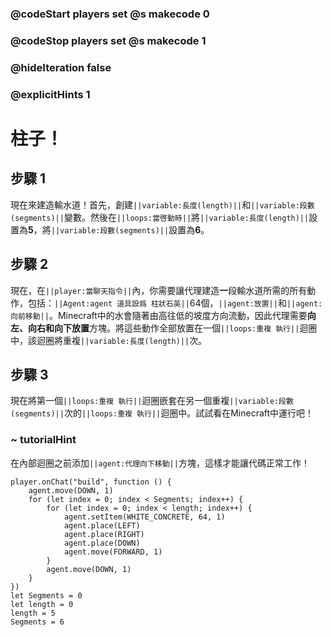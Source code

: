 ### @codeStart players set @s makecode 0
### @codeStop players set @s makecode 1

### @hideIteration false 
### @explicitHints 1

# 柱子！

## 步驟 1
現在來建造輸水道！首先，創建``||variable:長度(length)||``和``||variable:段數(segments)||``變數。然後在``||loops:當啓動時||``將``||variable:長度(length)||``設置為**5**，將``||variable:段數(segments)||``設置為**6**。

## 步驟 2
現在，在``||player:當聊天指令||``內，你需要讓代理建造**一**段輸水道所需的所有動作，包括：``||Agent:agent 道具設爲 柱狀石英||``64個，``||agent:放置||``和``||agent:向前移動||``。Minecraft中的水會隨著由高往低的坡度方向流動，因此代理需要**向左、向右和向下放置**方塊。將這些動作全部放置在一個``||loops:重複 執行||``迴圈中，該迴圈將重複``||variable:長度(length)||``次。

## 步驟 3
現在將第一個``||loops:重複 執行||``迴圈嵌套在另一個重複``||variable:段數(segments)||``次的``||loops:重複 執行||``迴圈中。試試看在Minecraft中運行吧！

### ~ tutorialHint
在內部迴圈之前添加``||agent:代理向下移動||``方塊，這樣才能讓代碼正常工作！


```ghost
player.onChat("build", function () {
    agent.move(DOWN, 1)
    for (let index = 0; index < Segments; index++) {
        for (let index = 0; index < length; index++) {
            agent.setItem(WHITE_CONCRETE, 64, 1)
            agent.place(LEFT)
            agent.place(RIGHT)
            agent.place(DOWN)
            agent.move(FORWARD, 1)
        }
        agent.move(DOWN, 1)
    }
})
let Segments = 0
let length = 0
length = 5
Segments = 6
```
